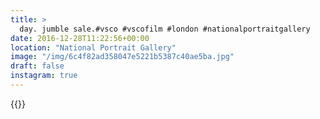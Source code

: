 ```yaml
---
title: >
  day. jumble sale.#vsco #vscofilm #london #nationalportraitgallery
date: 2016-12-28T11:22:56+00:00
location: "National Portrait Gallery"
image: "/img/6c4f82ad358047e5221b5387c40ae5ba.jpg"
draft: false
instagram: true
---
```


{{<photo src="/img/6c4f82ad358047e5221b5387c40ae5ba.jpg">}}
